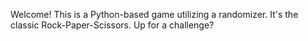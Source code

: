 Welcome! This is a Python-based game utilizing a randomizer. It's the classic Rock-Paper-Scissors. Up for a challenge?